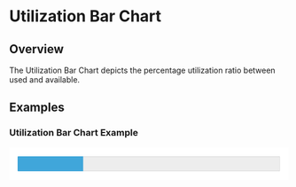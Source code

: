 # Utilization Bar Chart

## Overview
The Utilization Bar Chart depicts the percentage utilization ratio between used and available.

## Examples

### Utilization Bar Chart Example
![Utilization Bar Chart Example](img/utilization-bar-chart-example-1.png)
